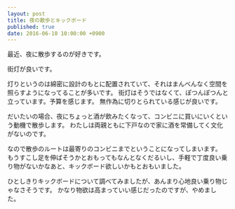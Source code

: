 ```yaml
---
layout: post
title: 夜の散歩とキックボード
published: true
date: 2016-06-10 10:00:00 +0900
---
```


最近、夜に散歩するのが好きです。

街灯が良いです。

灯りというのは綿密に設計のもとに配置されていて、それはまんべんなく空間を照らすようになってることが多いです。
街灯はそうではなくて、ぽつんぽつんと立っています。予算を感じます。
無作為に切りとられている感じが良いです。

だいたいの場合、夜にちょっと酒が飲みたくなって、コンビニに買いにいくという動機で散歩します。
わたしは両親ともに下戸なので家に酒を常備してく文化がないのです。

なので散歩のルートは最寄りのコンビニまでということになってしまいます。
もうすこし足を伸ばそうかとおもってもなんとなくだるいし、手軽で丁度良い乗り物がないかなあと、キックボード欲しいかもとおもいました。

ひとしきりキックボードについて調べてみましたが、あんまり心地良い乗り物じゃなさそうです。
かなり物欲は高まっていい感じだったのですが、やめました。
